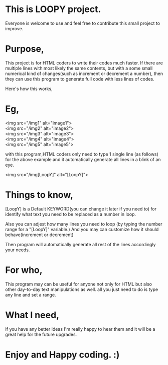 # This is LOOPY project.
 Everyone is welcome to use and feel free to contribute this small project to improve.


# Purpose,
This project is for HTML coders to write their codes much faster. If there are multiple lines with most likely the same contents, but with a some small numerical kind of changes(such as increment or decrement a number), then they can use this program to generate full code with less lines of codes.


Here's how this works,
# Eg,
 \<img src="/img1" alt="image1"\><br>
 \<img src="/img2" alt="image2"\><br>
 \<img src="/img3" alt="image3"\><br>
 \<img src="/img4" alt="image4"\><br>
 \<img src="/img5" alt="image5"\><br>

with this program,HTML coders only need to type 1 single line (as follows) for the above example and it automatically generate all lines in a blink of an eye.

 \<img src="/img[LoopY]" alt="[LoopY]">
 

# Things to know,

[LoopY] is a Default KEYWORD(you can change it later if you need to) for identify what text you need to be replaced as a number in loop.

Also you can adjest how many lines you need to loop (by typing the number range for a "[LoopY]" variable.) And you may can customize how it should behave(increment or decrement)

Then program will automatically generate all rest of the lines accordingly your needs. 

# For who,
This program may can be useful for anyone not only for HTML but also other day-to-day text manipulations as well. all you just need to do is type any line and set a range. 


# What I need,

If you have any better ideas I'm really happy to hear them and it will be a great help for the future upgrades.



# Enjoy and Happy coding. :)
